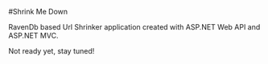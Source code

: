 #Shrink Me Down

RavenDb based Url Shrinker application created with ASP.NET Web API and ASP.NET MVC.

Not ready yet, stay tuned!